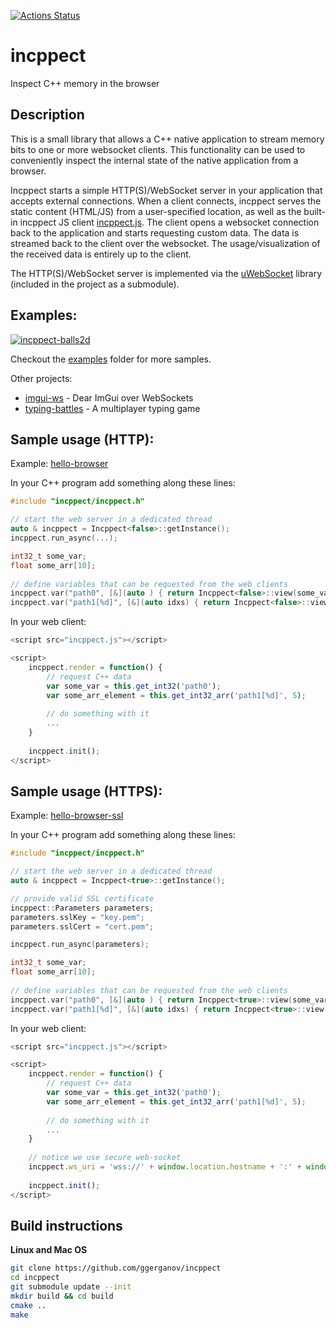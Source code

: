 [![Actions Status](https://github.com/ggerganov/incppect/workflows/CI/badge.svg)](https://github.com/ggerganov/incppect/actions)

# incppect

Inspect C++ memory in the browser

## Description

This is a small library that allows a C++ native application to stream memory bits to one or more websocket clients. This functionality can be used to conveniently inspect the internal state of the native application from a browser.

Incppect starts a simple HTTP(S)/WebSocket server in your application that accepts external connections. When a client connects, incppect serves the static content (HTML/JS) from a user-specified location, as well as the built-in incppect JS client [incppect.js](https://github.com/ggerganov/incppect/blob/master/src/incppect.js). The client opens a websocket connection back to the application and starts requesting custom data. The data is streamed back to the client over the websocket. The usage/visualization of the received data is entirely up to the client.

The HTTP(S)/WebSocket server is implemented via the [uWebSocket](https://github.com/uNetworking/uWebSockets) library (included in the project as a submodule).

## Examples:

<a href="https://i.imgur.com/8hJSbzQ.gif" target="_blank">![incppect-balls2d](https://i.imgur.com/8hJSbzQ.gif)</a>

Checkout the [examples](https://github.com/ggerganov/incppect/tree/master/examples) folder for more samples.

Other projects:
- [imgui-ws](https://github.com/ggerganov/imgui-ws) - Dear ImGui over WebSockets
- [typing-battles](https://github.com/ggerganov/typing-battles) - A multiplayer typing game

## Sample usage (HTTP):

Example: [hello-browser](https://github.com/ggerganov/incppect/tree/master/examples/hello-browser)

In your C++ program add something along these lines:

```cpp
#include "incppect/incppect.h"

// start the web server in a dedicated thread
auto & incppect = Incppect<false>::getInstance();
incppect.run_async(...);

int32_t some_var;
float some_arr[10];
    
// define variables that can be requested from the web clients
incppect.var("path0", [&](auto ) { return Incppect<false>::view(some_var); });
incppect.var("path1[%d]", [&](auto idxs) { return Incppect<false>::view(some_arr[idxs[0]]); });

```

In your web client:

```js
<script src="incppect.js"></script>

<script>
    incppect.render = function() {
        // request C++ data
        var some_var = this.get_int32('path0');
        var some_arr_element = this.get_int32_arr('path1[%d]', 5);
        
        // do something with it
        ...
    }
    
    incppect.init();
</script>

```

## Sample usage (HTTPS):

Example: [hello-browser-ssl](https://github.com/ggerganov/incppect/tree/master/examples/hello-browser-ssl)

In your C++ program add something along these lines:

```cpp
#include "incppect/incppect.h"

// start the web server in a dedicated thread
auto & incppect = Incppect<true>::getInstance();

// provide valid SSL certificate
incppect::Parameters parameters;
parameters.sslKey = "key.pem";
parameters.sslCert = "cert.pem";

incppect.run_async(parameters);

int32_t some_var;
float some_arr[10];
    
// define variables that can be requested from the web clients
incppect.var("path0", [&](auto ) { return Incppect<true>::view(some_var); });
incppect.var("path1[%d]", [&](auto idxs) { return Incppect<true>::view(some_arr[idxs[0]]); });

```

In your web client:

```js
<script src="incppect.js"></script>

<script>
    incppect.render = function() {
        // request C++ data
        var some_var = this.get_int32('path0');
        var some_arr_element = this.get_int32_arr('path1[%d]', 5);
        
        // do something with it
        ...
    }
    
    // notice we use secure web-socket
    incppect.ws_uri = 'wss://' + window.location.hostname + ':' + window.location.port + '/incppect';
    
    incppect.init();
</script>

```

## Build instructions

**Linux and Mac OS**

```bash
git clone https://github.com/ggerganov/incppect
cd incppect
git submodule update --init
mkdir build && cd build
cmake ..
make
```
